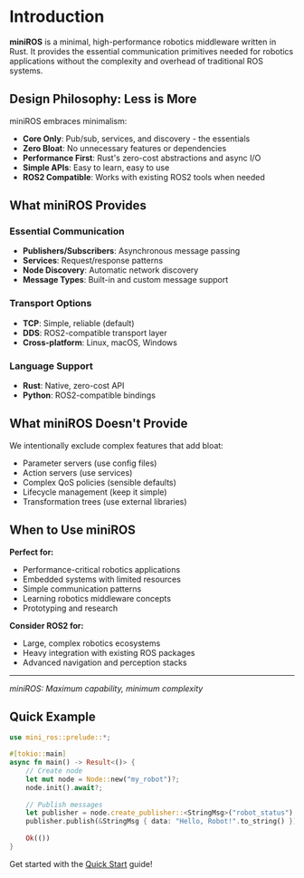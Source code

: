 # Introduction

**miniROS** is a minimal, high-performance robotics middleware written in Rust. It provides the essential communication primitives needed for robotics applications without the complexity and overhead of traditional ROS systems.

## Design Philosophy: Less is More

miniROS embraces minimalism:

- **Core Only**: Pub/sub, services, and discovery - the essentials
- **Zero Bloat**: No unnecessary features or dependencies
- **Performance First**: Rust's zero-cost abstractions and async I/O
- **Simple APIs**: Easy to learn, easy to use
- **ROS2 Compatible**: Works with existing ROS2 tools when needed

## What miniROS Provides

### Essential Communication
- **Publishers/Subscribers**: Asynchronous message passing
- **Services**: Request/response patterns
- **Node Discovery**: Automatic network discovery
- **Message Types**: Built-in and custom message support

### Transport Options
- **TCP**: Simple, reliable (default)
- **DDS**: ROS2-compatible transport layer
- **Cross-platform**: Linux, macOS, Windows

### Language Support
- **Rust**: Native, zero-cost API
- **Python**: ROS2-compatible bindings

## What miniROS Doesn't Provide

We intentionally exclude complex features that add bloat:
- Parameter servers (use config files)
- Action servers (use services)
- Complex QoS policies (sensible defaults)
- Lifecycle management (keep it simple)
- Transformation trees (use external libraries)

## When to Use miniROS

**Perfect for:**
- Performance-critical robotics applications
- Embedded systems with limited resources
- Simple communication patterns
- Learning robotics middleware concepts
- Prototyping and research

**Consider ROS2 for:**
- Large, complex robotics ecosystems
- Heavy integration with existing ROS packages
- Advanced navigation and perception stacks

---

*miniROS: Maximum capability, minimum complexity*

## Quick Example

```rust
use mini_ros::prelude::*;

#[tokio::main]
async fn main() -> Result<()> {
    // Create node
    let mut node = Node::new("my_robot")?;
    node.init().await?;
    
    // Publish messages
    let publisher = node.create_publisher::<StringMsg>("robot_status").await?;
    publisher.publish(&StringMsg { data: "Hello, Robot!".to_string() }).await?;
    
    Ok(())
}
```

Get started with the [Quick Start](./quick-start.md) guide! 